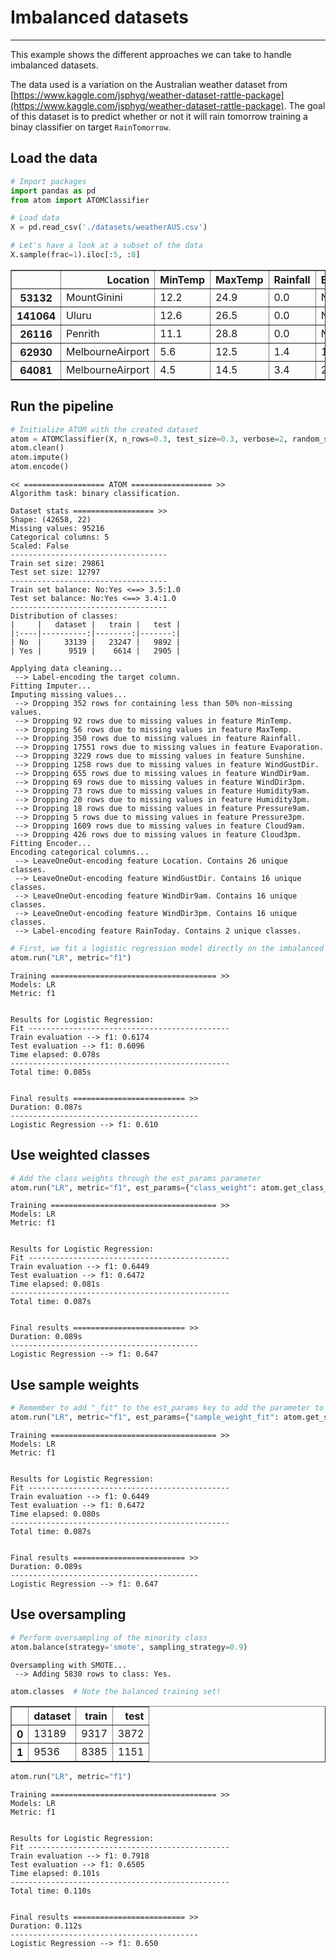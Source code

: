 # Imbalanced datasets
------------------------------------

This example shows the different approaches we can take to handle imbalanced datasets.

The data used is a variation on the Australian weather dataset from [https://www.kaggle.com/jsphyg/weather-dataset-rattle-package](https://www.kaggle.com/jsphyg/weather-dataset-rattle-package). The goal of this dataset is to predict whether or not it will rain tomorrow training a binay classifier on target `RainTomorrow`.

## Load the data


```python
# Import packages
import pandas as pd
from atom import ATOMClassifier
```


```python
# Load data
X = pd.read_csv('./datasets/weatherAUS.csv')

# Let's have a look at a subset of the data
X.sample(frac=1).iloc[:5, :8]
```




<div>
<style scoped>
    .dataframe tbody tr th:only-of-type {
        vertical-align: middle;
    }

    .dataframe tbody tr th {
        vertical-align: top;
    }

    .dataframe thead th {
        text-align: right;
    }
</style>
<table border="1" class="dataframe">
  <thead>
    <tr style="text-align: right;">
      <th></th>
      <th>Location</th>
      <th>MinTemp</th>
      <th>MaxTemp</th>
      <th>Rainfall</th>
      <th>Evaporation</th>
      <th>Sunshine</th>
      <th>WindGustDir</th>
      <th>WindGustSpeed</th>
    </tr>
  </thead>
  <tbody>
    <tr>
      <th>53132</th>
      <td>MountGinini</td>
      <td>12.2</td>
      <td>24.9</td>
      <td>0.0</td>
      <td>NaN</td>
      <td>NaN</td>
      <td>NW</td>
      <td>30.0</td>
    </tr>
    <tr>
      <th>141064</th>
      <td>Uluru</td>
      <td>12.6</td>
      <td>26.5</td>
      <td>0.0</td>
      <td>NaN</td>
      <td>NaN</td>
      <td>SSE</td>
      <td>44.0</td>
    </tr>
    <tr>
      <th>26116</th>
      <td>Penrith</td>
      <td>11.1</td>
      <td>28.8</td>
      <td>0.0</td>
      <td>NaN</td>
      <td>NaN</td>
      <td>ESE</td>
      <td>33.0</td>
    </tr>
    <tr>
      <th>62930</th>
      <td>MelbourneAirport</td>
      <td>5.6</td>
      <td>12.5</td>
      <td>1.4</td>
      <td>1.2</td>
      <td>2.0</td>
      <td>N</td>
      <td>37.0</td>
    </tr>
    <tr>
      <th>64081</th>
      <td>MelbourneAirport</td>
      <td>4.5</td>
      <td>14.5</td>
      <td>3.4</td>
      <td>2.0</td>
      <td>2.3</td>
      <td>SW</td>
      <td>35.0</td>
    </tr>
  </tbody>
</table>
</div>



## Run the pipeline


```python
# Initialize ATOM with the created dataset
atom = ATOMClassifier(X, n_rows=0.3, test_size=0.3, verbose=2, random_state=1)
atom.clean()
atom.impute()
atom.encode()
```

    << ================== ATOM ================== >>
    Algorithm task: binary classification.
    
    Dataset stats ================== >>
    Shape: (42658, 22)
    Missing values: 95216
    Categorical columns: 5
    Scaled: False
    -----------------------------------
    Train set size: 29861
    Test set size: 12797
    -----------------------------------
    Train set balance: No:Yes <==> 3.5:1.0
    Test set balance: No:Yes <==> 3.4:1.0
    -----------------------------------
    Distribution of classes:
    |     |   dataset |   train |   test |
    |:----|----------:|--------:|-------:|
    | No  |     33139 |   23247 |   9892 |
    | Yes |      9519 |    6614 |   2905 |
    
    Applying data cleaning...
     --> Label-encoding the target column.
    Fitting Imputer...
    Imputing missing values...
     --> Dropping 352 rows for containing less than 50% non-missing values.
     --> Dropping 92 rows due to missing values in feature MinTemp.
     --> Dropping 56 rows due to missing values in feature MaxTemp.
     --> Dropping 350 rows due to missing values in feature Rainfall.
     --> Dropping 17551 rows due to missing values in feature Evaporation.
     --> Dropping 3229 rows due to missing values in feature Sunshine.
     --> Dropping 1258 rows due to missing values in feature WindGustDir.
     --> Dropping 655 rows due to missing values in feature WindDir9am.
     --> Dropping 69 rows due to missing values in feature WindDir3pm.
     --> Dropping 73 rows due to missing values in feature Humidity9am.
     --> Dropping 20 rows due to missing values in feature Humidity3pm.
     --> Dropping 18 rows due to missing values in feature Pressure9am.
     --> Dropping 5 rows due to missing values in feature Pressure3pm.
     --> Dropping 1609 rows due to missing values in feature Cloud9am.
     --> Dropping 426 rows due to missing values in feature Cloud3pm.
    Fitting Encoder...
    Encoding categorical columns...
     --> LeaveOneOut-encoding feature Location. Contains 26 unique classes.
     --> LeaveOneOut-encoding feature WindGustDir. Contains 16 unique classes.
     --> LeaveOneOut-encoding feature WindDir9am. Contains 16 unique classes.
     --> LeaveOneOut-encoding feature WindDir3pm. Contains 16 unique classes.
     --> Label-encoding feature RainToday. Contains 2 unique classes.
    


```python
# First, we fit a logistic regression model directly on the imbalanced data
atom.run("LR", metric="f1")
```

    
    Training ===================================== >>
    Models: LR
    Metric: f1
    
    
    Results for Logistic Regression:         
    Fit ---------------------------------------------
    Train evaluation --> f1: 0.6174
    Test evaluation --> f1: 0.6096
    Time elapsed: 0.078s
    -------------------------------------------------
    Total time: 0.085s
    
    
    Final results ========================= >>
    Duration: 0.087s
    ------------------------------------------
    Logistic Regression --> f1: 0.610
    

## Use weighted classes


```python
# Add the class weights through the est_params parameter
atom.run("LR", metric="f1", est_params={"class_weight": atom.get_class_weight()})
```

    
    Training ===================================== >>
    Models: LR
    Metric: f1
    
    
    Results for Logistic Regression:         
    Fit ---------------------------------------------
    Train evaluation --> f1: 0.6449
    Test evaluation --> f1: 0.6472
    Time elapsed: 0.081s
    -------------------------------------------------
    Total time: 0.087s
    
    
    Final results ========================= >>
    Duration: 0.089s
    ------------------------------------------
    Logistic Regression --> f1: 0.647
    

## Use sample weights


```python
# Remember to add "_fit" to the est_params key to add the parameter to the fit method
atom.run("LR", metric="f1", est_params={"sample_weight_fit": atom.get_sample_weight()})
```

    
    Training ===================================== >>
    Models: LR
    Metric: f1
    
    
    Results for Logistic Regression:         
    Fit ---------------------------------------------
    Train evaluation --> f1: 0.6449
    Test evaluation --> f1: 0.6472
    Time elapsed: 0.080s
    -------------------------------------------------
    Total time: 0.087s
    
    
    Final results ========================= >>
    Duration: 0.089s
    ------------------------------------------
    Logistic Regression --> f1: 0.647
    

## Use oversampling


```python
# Perform oversampling of the minority class
atom.balance(strategy='smote', sampling_strategy=0.9)
```

    Oversampling with SMOTE...
     --> Adding 5830 rows to class: Yes.
    


```python
atom.classes  # Note the balanced training set!
```




<div>
<style scoped>
    .dataframe tbody tr th:only-of-type {
        vertical-align: middle;
    }

    .dataframe tbody tr th {
        vertical-align: top;
    }

    .dataframe thead th {
        text-align: right;
    }
</style>
<table border="1" class="dataframe">
  <thead>
    <tr style="text-align: right;">
      <th></th>
      <th>dataset</th>
      <th>train</th>
      <th>test</th>
    </tr>
  </thead>
  <tbody>
    <tr>
      <th>0</th>
      <td>13189</td>
      <td>9317</td>
      <td>3872</td>
    </tr>
    <tr>
      <th>1</th>
      <td>9536</td>
      <td>8385</td>
      <td>1151</td>
    </tr>
  </tbody>
</table>
</div>




```python
atom.run("LR", metric="f1")
```

    
    Training ===================================== >>
    Models: LR
    Metric: f1
    
    
    Results for Logistic Regression:         
    Fit ---------------------------------------------
    Train evaluation --> f1: 0.7918
    Test evaluation --> f1: 0.6505
    Time elapsed: 0.101s
    -------------------------------------------------
    Total time: 0.110s
    
    
    Final results ========================= >>
    Duration: 0.112s
    ------------------------------------------
    Logistic Regression --> f1: 0.650
    
